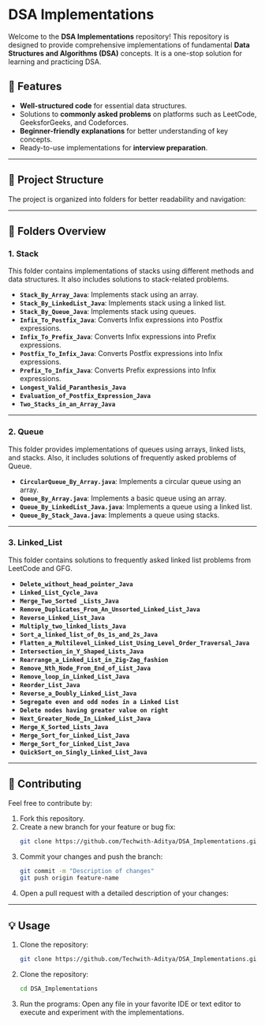 # DSA Implementations

Welcome to the **DSA Implementations** repository! This repository is designed to provide comprehensive implementations of fundamental **Data Structures and Algorithms (DSA)** concepts. It is a one-stop solution for learning and practicing DSA.

## 🚀 Features

- **Well-structured code** for essential data structures.
- Solutions to **commonly asked problems** on platforms such as LeetCode, GeeksforGeeks, and Codeforces.
- **Beginner-friendly explanations** for better understanding of key concepts.
- Ready-to-use implementations for **interview preparation**.

---

## 📂 Project Structure

The project is organized into folders for better readability and navigation:


---

## 📘 Folders Overview

### **1. Stack**
This folder contains implementations of stacks using different methods and data structures. It also includes solutions to stack-related problems.

- **`Stack_By_Array_Java`**: Implements stack using an array.
- **`Stack_By_LinkedList_Java`**: Implements stack using a linked list.
- **`Stack_By_Queue_Java`**: Implements stack using queues.
- **`Infix_To_Postfix_Java`**: Converts Infix expressions into Postfix expressions.
- **`Infix_To_Prefix_Java`**: Converts Infix expressions into Prefix expressions.
- **`Postfix_To_Infix_Java`**: Converts Postfix expressions into Infix expressions.
- **`Prefix_To_Infix_Java`**: Converts Prefix expressions into Infix expressions.
- **`Longest_Valid_Paranthesis_Java`**
- **`Evaluation_of_Postfix_Expression_Java`**
- **`Two_Stacks_in_an_Array_Java`**

---

### **2. Queue**
This folder provides implementations of queues using arrays, linked lists, and stacks. Also, it includes solutions of frequently asked problems of Queue.

- **`CircularQueue_By_Array.java`**: Implements a circular queue using an array.
- **`Queue_By_Array.java`**: Implements a basic queue using an array.
- **`Queue_By_LinkedList_Java.java`**: Implements a queue using a linked list.
- **`Queue_By_Stack_Java.java`**: Implements a queue using stacks.

---

### **3. Linked_List**
This folder contains solutions to frequently asked linked list problems from LeetCode and GFG.

- **`Delete_without_head_pointer_Java`**
- **`Linked_List_Cycle_Java`**
- **`Merge_Two_Sorted _Lists_Java`**
- **`Remove_Duplicates_From_An_Unsorted_Linked_List_Java`**
- **`Reverse_Linked_List_Java`**
- **`Multiply_two_linked_lists_Java`**
- **`Sort_a_linked_list_of_0s_1s_and_2s_Java`**
- **`Flatten_a_Multilevel_Linked_List_Using_Level_Order_Traversal_Java`**
- **`Intersection_in_Y_Shaped_Lists_Java`**
- **`Rearrange_a_Linked_List_in_Zig-Zag_fashion`**
- **`Remove_Nth_Node_From_End_of_List_Java`**
- **`Remove_loop_in_Linked_List_Java`**
- **`Reorder_List_Java`**
- **`Reverse_a_Doubly_Linked_List_Java`**
- **`Segregate even and odd nodes in a Linked List`**
- **`Delete nodes having greater value on right`**
- **`Next_Greater_Node_In_Linked_List_Java`**
- **`Merge_K_Sorted_Lists_Java`**
- **`Merge_Sort_for_Linked_List_Java`**
- **`Merge_Sort_for_Linked_List_Java`**
- **`QuickSort_on_Singly_Linked_List_Java`**
---

## 🤝 Contributing

Feel free to contribute by:

1. Fork this repository.
2. Create a new branch for your feature or bug fix:
   ```bash
   git clone https://github.com/Techwith-Aditya/DSA_Implementations.git
3. Commit your changes and push the branch:
   ```bash
   git commit -m "Description of changes"
   git push origin feature-name
4. Open a pull request with a detailed description of your changes:

---

## 💡 Usage

1. Clone the repository:
   ```bash
   git clone https://github.com/Techwith-Aditya/DSA_Implementations.git

2. Clone the repository:
   ```bash
   cd DSA_Implementations
   
3. Run the programs: Open any file in your favorite IDE or text editor to execute and experiment with the implementations.

